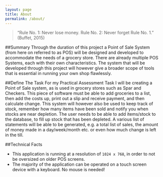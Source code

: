 ```yaml
---
layout: page
title: About
permalink: /about/
---
```

>“Rule No. 1: Never lose money. Rule No. 2: Never forget Rule No. 1.” (Buffet, 2015) 

##Summary
Through the duration of this project a Point of Sale System (from here on referred to as POS) will be designed and developed to accommodate the needs of a grocery store. 
There are already multiple POS Systems, each with their own characteristics. The system that will be developed through this project will however give a broader scope of tools that is essential in running your own shop flawlessly.  

##Define The Task
For my Practical Assessment Task I will be creating a Point of Sale system, as is used in grocery stores such as Spar and Checkers. This piece of software must be able to add groceries to a list, then add the costs up, print out a slip and receive payment, and then calculate change. This system will however also be used to keep track of stock, remember how many items have been sold and notify you when stocks are near depletion. 
The user needs to be able to add items/stock to the database, to fill up stock that has been depleted. A various list of statements will be able to be generated, e.g. a total list of sales, the amount of money made in a day/week/month etc. or even how much change is left in the till. 

##Technical Facts
- This application is running at a resolution of `1024 x 768`, in order to not be oversized on older POS screens. 
- The majority of the application can be operated on a touch screen device with a keyboard. No mouse is needed!